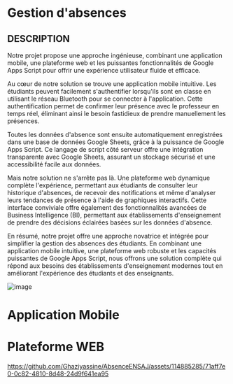 # Gestion d'absences
## DESCRIPTION
Notre projet propose une approche ingénieuse, combinant une application mobile, une plateforme web et les puissantes fonctionnalités de Google Apps Script pour offrir une expérience utilisateur fluide et efficace.

Au cœur de notre solution se trouve une application mobile intuitive. Les étudiants peuvent facilement s'authentifier lorsqu'ils sont en classe en utilisant le réseau Bluetooth pour se connecter à l'application. Cette authentification permet de confirmer leur présence avec le professeur en temps réel, éliminant ainsi le besoin fastidieux de prendre manuellement les présences.

Toutes les données d'absence sont ensuite automatiquement enregistrées dans une base de données Google Sheets, grâce à la puissance de Google Apps Script. Ce langage de script côté serveur offre une intégration transparente avec Google Sheets, assurant un stockage sécurisé et une accessibilité facile aux données.

Mais notre solution ne s'arrête pas là. Une plateforme web dynamique complète l'expérience, permettant aux étudiants de consulter leur historique d'absences, de recevoir des notifications et même d'analyser leurs tendances de présence à l'aide de graphiques interactifs. Cette interface conviviale offre également des fonctionnalités avancées de Business Intelligence (BI), permettant aux établissements d'enseignement de prendre des décisions éclairées basées sur les données d'absence.

En résumé, notre projet offre une approche novatrice et intégrée pour simplifier la gestion des absences des étudiants. En combinant une application mobile intuitive, une plateforme web robuste et les capacités puissantes de Google Apps Script, nous offrons une solution complète qui répond aux besoins des établissements d'enseignement modernes tout en améliorant l'expérience des étudiants et des enseignants.


![image](https://github.com/Ghaziyassine/AbsenceENSAJ/assets/114885285/92cda5a3-f9a3-47d0-975c-c75f62cdd0c7)


# Application Mobile


# Plateforme WEB


https://github.com/Ghaziyassine/AbsenceENSAJ/assets/114885285/71aff7e0-0c82-4810-8d48-24d9f641ea95


